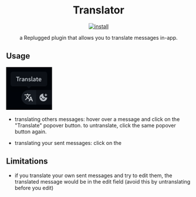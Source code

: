 <p>
  <h1 align="center">Translator</h1>
</p>

<p align="center">
  <a href="https://replugged.dev/install?identifier=lib.evelyn.Translator">
    <img alt="install" src="https://img.shields.io/badge/dynamic/json?url=https%3A%2F%2Freplugged.dev%2Fapi%2Fv1%2Fstore%2Flib.evelyn.Translator&query=%24.version&prefix=v&label=Install&style=for-the-badge">
  </a>
</p>

<p align="center">
  a Replugged plugin that allows you to translate messages in-app.
</p>

## Usage

![Preview](preview.png)

- translating others messages: hover over a message and click on the "Translate" popover button. to
  untranslate, click the same popover button again.

- translating your sent messages: click on the

## Limitations

- if you translate your own sent messages and try to edit them, the translated message would be in
  the edit field (avoid this by untranslating before you edit)
